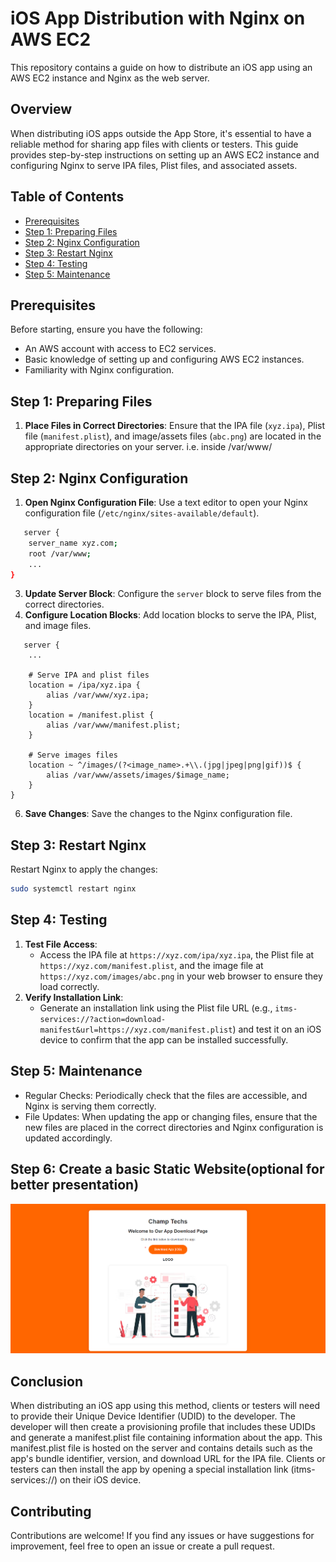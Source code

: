 # iOS App Distribution with Nginx on AWS EC2

This repository contains a guide on how to distribute an iOS app using an AWS EC2 instance and Nginx as the web server.

## Overview

When distributing iOS apps outside the App Store, it's essential to have a reliable method for sharing app files with clients or testers. This guide provides step-by-step instructions on setting up an AWS EC2 instance and configuring Nginx to serve IPA files, Plist files, and associated assets.

## Table of Contents

- [Prerequisites](#prerequisites)
- [Step 1: Preparing Files](#step-1-preparing-files)
- [Step 2: Nginx Configuration](#step-2-nginx-configuration)
- [Step 3: Restart Nginx](#step-3-restart-nginx)
- [Step 4: Testing](#step-4-testing)
- [Step 5: Maintenance](#step-5-maintenance)

## Prerequisites

Before starting, ensure you have the following:

- An AWS account with access to EC2 services.
- Basic knowledge of setting up and configuring AWS EC2 instances.
- Familiarity with Nginx configuration.

## Step 1: Preparing Files

1. **Place Files in Correct Directories**: Ensure that the IPA file (`xyz.ipa`), Plist file (`manifest.plist`), and image/assets files (`abc.png`) are located in the appropriate directories on your server. i.e. inside /var/www/

## Step 2: Nginx Configuration

1. **Open Nginx Configuration File**: Use a text editor to open your Nginx configuration file (`/etc/nginx/sites-available/default`).
```bash
   server {
    server_name xyz.com;
    root /var/www;
    ...
}
```
3. **Update Server Block**: Configure the `server` block to serve files from the correct directories.
4. **Configure Location Blocks**: Add location blocks to serve the IPA, Plist, and image files.
``` 
   server {
    ...

    # Serve IPA and plist files
    location = /ipa/xyz.ipa {
        alias /var/www/xyz.ipa;
    }
    location = /manifest.plist {
        alias /var/www/manifest.plist;
    }

    # Serve images files
    location ~ ^/images/(?<image_name>.+\\.(jpg|jpeg|png|gif))$ {
        alias /var/www/assets/images/$image_name;
    }
}
```
6. **Save Changes**: Save the changes to the Nginx configuration file.

## Step 3: Restart Nginx

Restart Nginx to apply the changes:

```bash
sudo systemctl restart nginx
```

## Step 4: Testing

1. **Test File Access**:
    - Access the IPA file at `https://xyz.com/ipa/xyz.ipa`, the Plist file at `https://xyz.com/manifest.plist`, and the image file at `https://xyz.com/images/abc.png` in your web browser to ensure they load correctly.
2. **Verify Installation Link**:
    - Generate an installation link using the Plist file URL (e.g., `itms-services://?action=download-manifest&url=https://xyz.com/manifest.plist`) and test it on an iOS device to confirm that the app can be installed successfully.
## Step 5: Maintenance

- Regular Checks: Periodically check that the files are accessible, and Nginx is serving them correctly.
- File Updates: When updating the app or changing files, ensure that the new files are placed in the correct directories and Nginx configuration is updated accordingly.

## Step 6: Create a basic Static Website(optional for better presentation)

![Website Preview](DemoWebsite/websitepre.png)

## Conclusion

When distributing an iOS app using this method, clients or testers will need to provide their Unique Device Identifier (UDID) to the developer. The developer will then create a provisioning profile that includes these UDIDs and generate a manifest.plist file containing information about the app. This manifest.plist file is hosted on the server and contains details such as the app's bundle identifier, version, and download URL for the IPA file. Clients or testers can then install the app by opening a special installation link (itms-services://) on their iOS device.

## Contributing
Contributions are welcome! If you find any issues or have suggestions for improvement, feel free to open an issue or create a pull request.

